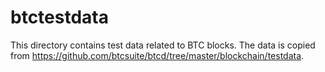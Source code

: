 # btctestdata

This directory contains test data related to BTC blocks. 
The data is copied from https://github.com/btcsuite/btcd/tree/master/blockchain/testdata.
